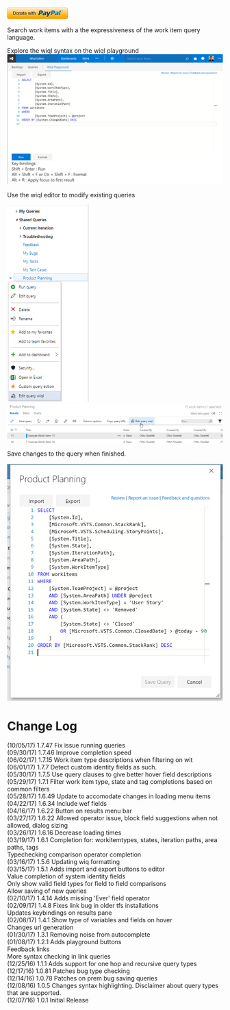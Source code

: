[![Donate](img/donate.png)](https://www.paypal.me/OttoStreifel/5)  

Search work items with a the expressiveness of the work item query language.

Explore the wiql syntax on the wiql playground  
![query playground](img/playground.png)

Use the wiql editor to modify existing queries

![context menu](img/contextMenu.png) ![Results menu bar](img/resultsBar.png)

Save changes to the query when finished.

 ![wiql dialog](img/dialog.png)



# Change Log
(10/05/17) 1.7.47 Fix issue running queries  
(09/30/17) 1.7.46 Improve completion speed  
(06/02/17) 1.7.15 Work item type descriptions when filtering on wit  
(06/01/17) 1.7.7 Detect custom identity fields as such.  
(05/30/17) 1.7.5 Use query clauses to give better hover field descriptions  
(05/29/17) 1.7.1 Filter work item type, state and tag completions based on common filters  
(05/28/17) 1.6.49 Update to accomodate changes in loading menu items  
(04/22/17) 1.6.34 Include wef fields  
(04/16/17) 1.6.22 Button on results menu bar  
(03/27/17) 1.6.22 Allowed operator issue, block field suggestions when not allowed, dialog sizing  
(03/26/17) 1.6.16 Decrease loading times  
(03/19/17) 1.6.1 Completion for: workitemtypes, states, iteration paths, area paths, tags  
Typechecking comparison operator completion  
(03/16/17) 1.5.6 Updating wiq formatting  
(03/15/17) 1.5.1 Adds import and export buttons to editor  
Value completion of system identity fields  
Only show valid field types for field to field comparisons  
Allow saving of new queries  
(02/10/17) 1.4.14 Adds missing 'Ever' field operator  
(02/09/17) 1.4.8 Fixes link bug in older tfs installations  
Updates keybindings on results pane  
(02/08/17) 1.4.1 Show type of variables and fields on hover  
Changes url generation  
(01/30/17) 1.3.1 Removing noise from autocomplete  
(01/08/17) 1.2.1 Adds playground buttons  
Feedback links  
More syntax checking in link queries  
(12/25/16) 1.1.1 Adds support for one hop and recursive query types  
(12/17/16) 1.0.81 Patches bug type checking  
(12/14/16) 1.0.78 Patches on prem bug saving queries  
(12/08/16) 1.0.5 Changes syntax highlighting. Disclaimer about query types that are supported.  
(12/07/16) 1.0.1 Initial Release
